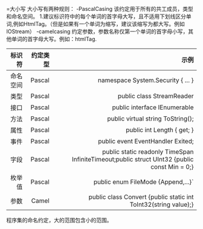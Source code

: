 =大小写
大小写有两种规则：
-PascalCasing
该约定用于所有的共工成员，类型和命名空间。
1.建议标识符中的每个单词的首字母大写，且不适用下划线区分单词,例如HtmlTag。（但是如果有一个单词为缩写，建议该缩写为都大写。例如IOStream）
-camelcasing
约定参数，参数名称仅第一个单词的首字母小写，其他单词的首字母大写。例如：htmlTag.

| 标识符        | 约定类型           | 示例  |
| ----------: |-------------:| -----:|
|命名空间  | Pascal        | namespace System.Security { ... }|
|类型      | Pascal      |   public class StreamReader |
|接口      | Pascal      |    public interface IEnumerable  |
|方法      |Pascal     |public virtual string ToString();|
|属性      |Pascal    |public int Length { get; }|
|事件      |Pascal    |public event EventHandler Exited;|
|字段      |Pascal    |public static readonly TimeSpan InfiniteTimeout;public struct UInt32 {public const Min = 0;}|
|枚举值    |Pascal     |public enum FileMode {Append,...}`|
|参数      |Camel     |public class Convert {public static int ToInt32(string value);}|

程序集的命名约定，大的范围包含小的范围。